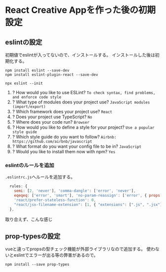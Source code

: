 # React Creative Appを作った後の初期設定

## eslintの設定

初期値でeslintが入ってないので、インストールする。
インストールした後は初期化する。

```command
npm install eslint --save-dev
npm install eslint-plugin-react --save-dev
```

```command
npx eslint --init
```

1. ? How would you like to use ESLint? `To check syntax, find problems, and enforce code style`
1. ? What type of modules does your project use? `JavaScript modules (import/export)`
1. ? Which framework does your project use? `React`
1. ? Does your project use TypeScript? `No`
1. ? Where does your code run? `Browser`
1. ? How would you like to define a style for your project? `Use a popular style guide`
1. ? Which style guide do you want to follow? `Airbnb: https://github.com/airbnb/javascript`
1. ? What format do you want your config file to be in? `JavaScript`
1. ? Would you like to install them now with npm? `Yes`

### eslintのルールを追加

`.eslintrc.js`へルールを追加する。

```javascript
  rules: {
    semi: [2, 'never'], 'comma-dangle': ['error', 'never'],
    eqeqeq: ['error', 'smart'], 'no-param-reassign': ['error', { props: false }],
    'react/prefer-stateless-function': 0,
    "react/jsx-filename-extension": [1, { "extensions": [".js", ".jsx"] }],
  },
```

取り合えず、こんな感じ

## prop-typesの設定

vueと違ってpropsの型チェック機能が外部ライブラリなので追加する。
使わないとeslintでエラーが出る等の弊害があるので。

```
npm install --save prop-types
```